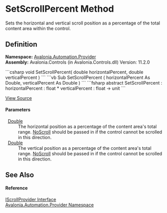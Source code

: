 # SetScrollPercent Method


Sets the horizontal and vertical scroll position as a percentage of the total content area within the control.



## Definition
**Namespace:** <a href="N_Avalonia_Automation_Provider">Avalonia.Automation.Provider</a>  
**Assembly:** Avalonia.Controls (in Avalonia.Controls.dll) Version: 11.2.0

<Tabs groupId="api-code-preview">
<TabItem value="csharp" label="C#">
```csharp
void SetScrollPercent(
	double horizontalPercent,
	double verticalPercent
)
```
</TabItem>
<TabItem value="vb" label="VB">
```vb
Sub SetScrollPercent ( 
	horizontalPercent As Double,
	verticalPercent As Double
)
```
</TabItem>
<TabItem value="fsharp" label="F#">
```fsharp
abstract SetScrollPercent : 
        horizontalPercent : float * 
        verticalPercent : float -> unit 
```
</TabItem>
</Tabs>



<a href="https://github.com/AvaloniaUI/Avalonia/tree/master/src/Avalonia.Controls/Automation/Provider/IScrollProvider.cs" title="View the source code">View Source</a>



#### Parameters
<dl><dt>  <a href="https://learn.microsoft.com/dotnet/api/system.double" target="_blank" rel="noopener noreferrer">Double</a></dt><dd>The horizontal position as a percentage of the content area's total range. <a href="F_Avalonia_Automation_ScrollPatternIdentifiers_NoScroll">NoScroll</a> should be passed in if the control cannot be scrolled in this direction.</dd><dt>  <a href="https://learn.microsoft.com/dotnet/api/system.double" target="_blank" rel="noopener noreferrer">Double</a></dt><dd>The vertical position as a percentage of the content area's total range. <a href="F_Avalonia_Automation_ScrollPatternIdentifiers_NoScroll">NoScroll</a> should be passed in if the control cannot be scrolled in this direction.</dd></dl>

## See Also


#### Reference
<a href="T_Avalonia_Automation_Provider_IScrollProvider">IScrollProvider Interface</a>  
<a href="N_Avalonia_Automation_Provider">Avalonia.Automation.Provider Namespace</a>  

